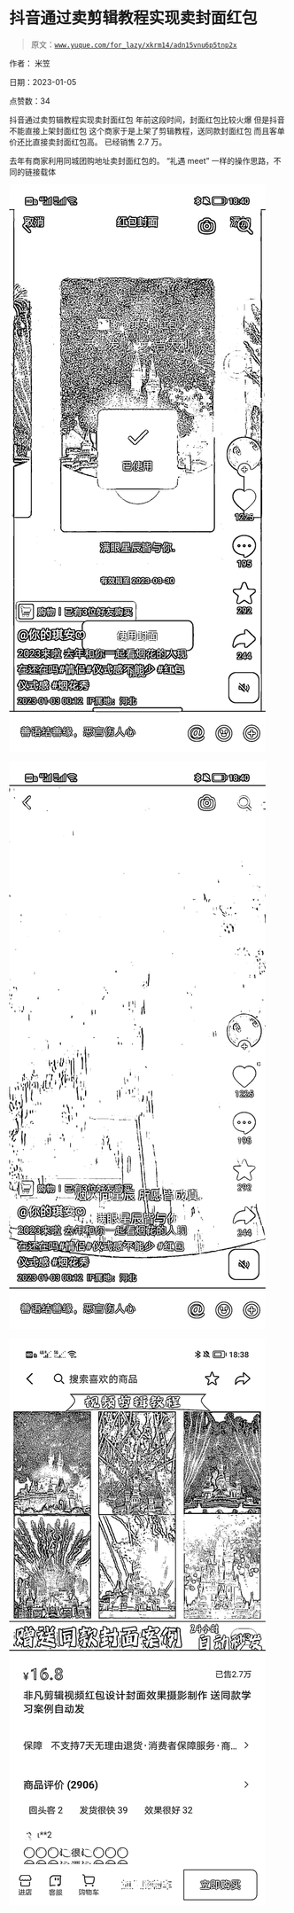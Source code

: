 # 抖音通过卖剪辑教程实现卖封面红包

> 原文：[`www.yuque.com/for_lazy/xkrm14/adn15vnu6p5tnp2x`](https://www.yuque.com/for_lazy/xkrm14/adn15vnu6p5tnp2x)



作者： 米笠 

日期：2023-01-05 

点赞数：34 

抖音通过卖剪辑教程实现卖封面红包 年前这段时间，封面红包比较火爆 但是抖音不能直接上架封面红包 这个商家于是上架了剪辑教程，送同款封面红包 而且客单价还比直接卖封面红包高。 已经销售 2.7 万。 

去年有商家利用同城团购地址卖封面红包的。 “礼遇 meet” 一样的操作思路，不同的链接载体 

![](img/9e60ed0f769dbd856691bb07d744a72b.png) 

![](img/8de133cef0d0702d3d3e81c32f517bcf.png) 

![](img/e67d1ad5cd9273fedbd084b213f1cbcf.png) 


